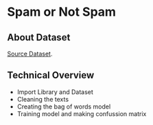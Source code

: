 # Spam or Not Spam

## About Dataset
[Source Dataset](https://www.kaggle.com/datasets/ozlerhakan/spam-or-not-spam-dataset).

## Technical Overview
* Import Library and Dataset
* Cleaning the texts
* Creating the bag of words model
* Training model and making confussion matrix

